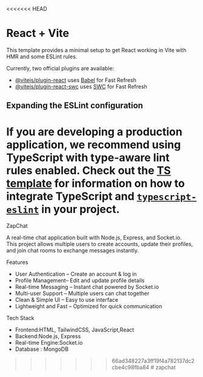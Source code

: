 <<<<<<< HEAD
# React + Vite

This template provides a minimal setup to get React working in Vite with HMR and some ESLint rules.

Currently, two official plugins are available:

- [@vitejs/plugin-react](https://github.com/vitejs/vite-plugin-react/blob/main/packages/plugin-react) uses [Babel](https://babeljs.io/) for Fast Refresh
- [@vitejs/plugin-react-swc](https://github.com/vitejs/vite-plugin-react/blob/main/packages/plugin-react-swc) uses [SWC](https://swc.rs/) for Fast Refresh

## Expanding the ESLint configuration

If you are developing a production application, we recommend using TypeScript with type-aware lint rules enabled. Check out the [TS template](https://github.com/vitejs/vite/tree/main/packages/create-vite/template-react-ts) for information on how to integrate TypeScript and [`typescript-eslint`](https://typescript-eslint.io) in your project.
=======
ZapChat

A real-time chat application built with Node.js, Express, and Socket.io.  
This project allows multiple users to create accounts, update their profiles, and join chat rooms to exchange messages instantly.



 Features
- User Authentication – Create an account & log in
- Profile Management– Edit and update profile details
- Real-time Messaging – Instant chat powered by Socket.io
- Multi-user Support – Multiple users can chat together
- Clean & Simple UI – Easy to use interface
- Lightweight and Fast – Optimized for quick communication



 Tech Stack
- Frontend:HTML, TailwindCSS, JavaScript,React
- Backend:Node.js, Express
- Real-time Engine:Socket.io
- Database : MongoDB 



 
>>>>>>> 66ad348227a3ff19f4a782137dc2cbe4c98fba84
#   z a p c h a t  
 